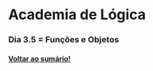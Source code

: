 # Academia de Lógica
### Dia 3.5 = Funções e Objetos
#### [Voltar ao sumário!](https://github.com/hiagoisoppo/trybe_exercicios/tree/main)
